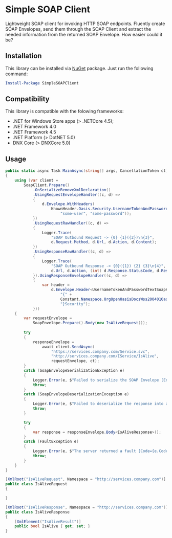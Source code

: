 # Simple SOAP Client
Lightweight SOAP client for invoking HTTP SOAP endpoints.
Fluently create SOAP Envelopes, send them through the SOAP Client and extract the needed information from the returned SOAP Envelope. How easier could it be? 

## Installation 
This library can be installed via [NuGet](https://www.nuget.org/packages/SimpleSOAPClient/) package. Just run the following command:

```powershell
Install-Package SimpleSOAPClient
```

## Compatibility

This library is compatible with the folowing frameworks:

* .NET for Windows Store apps (> .NETCore 4.5);
* .NET Framework 4.0
* .NET Framework 4.5
* .NET Platform (> DotNET 5.0)
* DNX Core (> DNXCore 5.0)

## Usage

```csharp
public static async Task MainAsync(string[] args, CancellationToken ct)
{
	using (var client =
		SoapClient.Prepare()
			.OnSerializeRemoveXmlDeclaration()
			.UsingRequestEnvelopeHandler((c, d) =>
			{
				d.Envelope.WithHeaders(
					KnownHeader.Oasis.Security.UsernameTokenAndPasswordText(
						"some-user", "some-password"));
			})
			.UsingRequestRawHandler((c, d) =>
			{
				Logger.Trace(
					"SOAP Outbound Request -> {0} {1}({2})\n{3}",
					d.Request.Method, d.Url, d.Action, d.Content);
			})
			.UsingResponseRawHandler((c, d) =>
			{
				Logger.Trace(
					"SOAP Outbound Response -> {0}({1}) {2} {3}\n{4}",
					d.Url, d.Action, (int) d.Response.StatusCode, d.Response.StatusCode, d.Content);
			}).UsingResponseEnvelopeHandler((c, d) =>
			{
				var header =
					d.Envelope.Header<UsernameTokenAndPasswordTextSoapHeader>(
						"{" +
						Constant.Namespace.OrgOpenOasisDocsWss200401Oasis200401WssWssecuritySecext10 +
						"}Security");
			}))
	{
		var requestEnvelope =
			SoapEnvelope.Prepare().Body(new IsAliveRequest());
			
		try
		{
			responseEnvelope =
				await client.SendAsync(
					"https://services.company.com/Service.svc",
					"http://services.company.com/IService/IsAlive",
					requestEnvelope, ct);
		}
		catch (SoapEnvelopeSerializationException e)
		{
			Logger.Error(e, $"Failed to serialize the SOAP Envelope [Envelope={e.Envelope}]");
			throw;
		}
		catch (SoapEnvelopeDeserializationException e)
		{
			Logger.Error(e, $"Failed to deserialize the response into a SOAP Envelope [XmlValue={e.XmlValue}]");
			throw;
		}

		try
		{
			var response = responseEnvelope.Body<IsAliveResponse>();
		}
		catch (FaultException e)
		{
			Logger.Error(e, $"The server returned a fault [Code={e.Code}, String={e.String}, Actor={e.Actor}]");
			throw;
		}
	}
}

[XmlRoot("IsAliveRequest", Namespace = "http://services.company.com")]
public class IsAliveRequest
{

}

[XmlRoot("IsAliveResponse", Namespace = "http://services.company.com")]
public class IsAliveResponse
{
	[XmlElement("IsAliveResult")]
	public bool IsAlive { get; set; }
}
```
